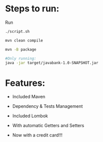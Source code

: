 # Steps to run:

Run
```bash
./script.sh
```

```bash
mvn clean compile

mvn -B package

#Only running:
java -jar target/javabank-1.0-SNAPSHOT.jar
```

# Features:
* Included Maven
- Dependency & Tests Management
* Included Lombok
- With automatic Getters and Setters
* Now with a credit card!!!
